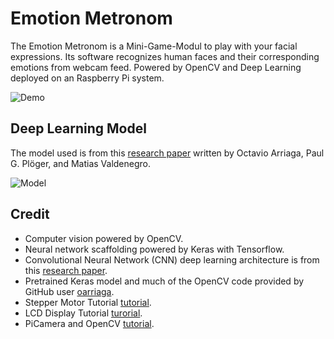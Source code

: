 # Emotion Metronom
The Emotion Metronom is a Mini-Game-Modul to play with your facial expressions. Its software recognizes human faces and their corresponding emotions from webcam feed. Powered by OpenCV and Deep Learning deployed on an Raspberry Pi system.

![Demo](https://github.com/Coastinger/Emotronom/tree/master/demo/Emotronom_Demo_Game_2xspeed.gif?raw=true)
## Deep Learning Model

The model used is from this [research paper](https://github.com/oarriaga/face_classification/blob/master/report.pdf) written by Octavio Arriaga, Paul G. Plöger, and Matias Valdenegro.

![Model](https://i.imgur.com/vr9yDaF.png?1)

## Credit

* Computer vision powered by OpenCV.
* Neural network scaffolding powered by Keras with Tensorflow.
* Convolutional Neural Network (CNN) deep learning architecture is from this [research paper](https://github.com/oarriaga/face_classification/blob/master/report.pdf).
* Pretrained Keras model and much of the OpenCV code provided by GitHub user [oarriaga](https://github.com/oarriaga).
* Stepper Motor Tutorial [tutorial](https://www.youtube.com/watch?v=4fHL6BpJrC4).
* LCD Display Tutorial [turorial](https://www.youtube.com/watch?v=B0AQDOTUq2M&t=326s).
* PiCamera and OpenCV [tutorial](https://www.pyimagesearch.com/2015/12/28/increasing-raspberry-pi-fps-with-python-and-opencv/).
